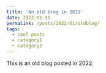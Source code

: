 ```yaml
---
title: 'An old blog in 2022'
date: 2022-01-15
permalink: /posts/2022/01/oldblog/
tags:
  - cool posts
  - category1
  - category2
---
```


This is an old blog posted in 2022.


